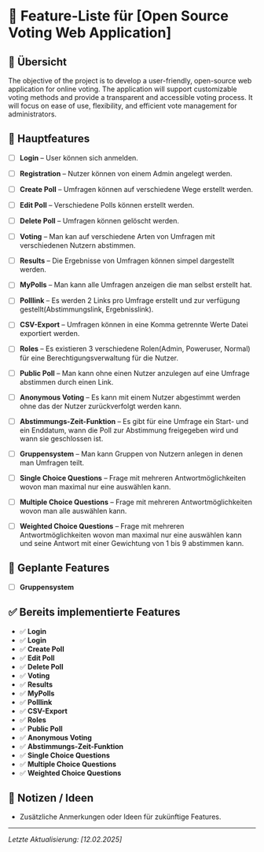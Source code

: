 # 📌 Feature-Liste für [Open Source Voting Web Application]

## 🚀 Übersicht
The objective of the project is to develop a user-friendly, open-source web application for online voting. The application will support customizable voting methods and provide a transparent and accessible voting process. It will focus on ease of use, flexibility, and efficient vote management for administrators.

## 🎯 Hauptfeatures
- [ ] **Login** – User können sich anmelden.

- [ ] **Registration** – Nutzer können von einem Admin angelegt werden.

- [ ] **Create Poll** – Umfragen können auf verschiedene Wege erstellt werden. 

- [ ] **Edit Poll** – Verschiedene Polls können erstellt werden.

- [ ] **Delete Poll** – Umfragen können gelöscht werden.

- [ ] **Voting** – Man kan auf verschiedene Arten von Umfragen mit verschiedenen Nutzern abstimmen.

- [ ] **Results** – Die Ergebnisse von Umfragen können simpel dargestellt werden.

- [ ] **MyPolls** – Man kann alle Umfragen anzeigen die man selbst erstellt hat.

- [ ] **Polllink** – Es werden 2 Links pro Umfrage erstellt und zur verfügung gestellt(Abstimmungslink, Ergebnisslink).

- [ ] **CSV-Export** – Umfragen können in eine Komma getrennte Werte Datei exportiert werden.

- [ ] **Roles** – Es existieren 3 verschiedene Rolen(Admin, Poweruser, Normal) für eine Berechtigungsverwaltung für die Nutzer.

- [ ] **Public Poll** – Man kann ohne einen Nutzer anzulegen auf eine Umfrage abstimmen durch einen Link.

- [ ] **Anonymous Voting** – Es kann mit einem Nutzer abgestimmt werden ohne das der Nutzer zurückverfolgt werden kann.

- [ ] **Abstimmungs-Zeit-Funktion** – Es gibt für eine Umfrage ein Start- und ein Enddatum, wann die Poll zur Abstimmung freigegeben wird und wann sie geschlossen ist. 

- [ ] **Gruppensystem** – Man kann Gruppen von Nutzern anlegen in denen man Umfragen teilt.

- [ ] **Single Choice Questions** – Frage mit mehreren Antwortmöglichkeiten wovon man maximal nur eine auswählen kann.

- [ ] **Multiple Choice Questions** – Frage mit mehreren Antwortmöglichkeiten wovon man alle auswählen kann.

- [ ] **Weighted Choice Questions** – Frage mit mehreren Antwortmöglichkeiten wovon man maximal nur eine auswählen kann und seine Antwort mit einer Gewichtung von 1 bis 9 abstimmen kann.


## 🔧 Geplante Features
- [ ] **Gruppensystem** 

## ✅ Bereits implementierte Features
- ✅ **Login**  
- ✅ **Login**  
- ✅ **Create Poll**  
- ✅ **Edit Poll**  
- ✅ **Delete Poll**  
- ✅ **Voting**  
- ✅ **Results**  
- ✅ **MyPolls**  
- ✅ **Polllink**  
- ✅ **CSV-Export**  
- ✅ **Roles**  
- ✅ **Public Poll** 
- ✅ **Anonymous Voting**  
- ✅ **Abstimmungs-Zeit-Funktion**  
- ✅ **Single Choice Questions**  
- ✅ **Multiple Choice Questions**  
- ✅ **Weighted Choice Questions** 

## 📌 Notizen / Ideen
- Zusätzliche Anmerkungen oder Ideen für zukünftige Features.

---
*Letzte Aktualisierung: [12.02.2025]*


